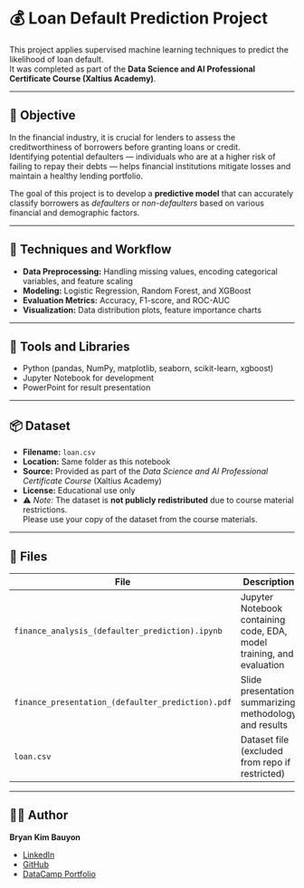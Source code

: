 # 💰 Loan Default Prediction Project

This project applies supervised machine learning techniques to predict the likelihood of loan default.  
It was completed as part of the **Data Science and AI Professional Certificate Course (Xaltius Academy)**.

---

## 🎯 Objective
In the financial industry, it is crucial for lenders to assess the creditworthiness of borrowers before granting loans or credit.  
Identifying potential defaulters — individuals who are at a higher risk of failing to repay their debts — helps financial institutions mitigate losses and maintain a healthy lending portfolio.  

The goal of this project is to develop a **predictive model** that can accurately classify borrowers as *defaulters* or *non-defaulters* based on various financial and demographic factors.

---

## 🧠 Techniques and Workflow
- **Data Preprocessing:** Handling missing values, encoding categorical variables, and feature scaling  
- **Modeling:** Logistic Regression, Random Forest, and XGBoost  
- **Evaluation Metrics:** Accuracy, F1-score, and ROC-AUC  
- **Visualization:** Data distribution plots, feature importance charts  

---

## 🧰 Tools and Libraries
- Python (pandas, NumPy, matplotlib, seaborn, scikit-learn, xgboost)  
- Jupyter Notebook for development  
- PowerPoint for result presentation  

---

## 📦 Dataset
- **Filename:** `loan.csv`  
- **Location:** Same folder as this notebook  
- **Source:** Provided as part of the *Data Science and AI Professional Certificate Course* (Xaltius Academy)  
- **License:** Educational use only  
- ⚠️ *Note:* The dataset is **not publicly redistributed** due to course material restrictions.  
  Please use your copy of the dataset from the course materials.

---

## 📁 Files
| File | Description |
|------|--------------|
| `finance_analysis_(defaulter_prediction).ipynb` | Jupyter Notebook containing code, EDA, model training, and evaluation |
| `finance_presentation_(defaulter_prediction).pdf` | Slide presentation summarizing methodology and results |
| `loan.csv` | Dataset file (excluded from repo if restricted) |

---

## 🧑‍💻 Author
**Bryan Kim Bauyon**  
- [LinkedIn](https://www.linkedin.com/in/bryan-kim-bauyon/)  
- [GitHub](https://github.com/BryanBauyon)  
- [DataCamp Portfolio](https://www.datacamp.com/portfolio/bkmbauyon)
